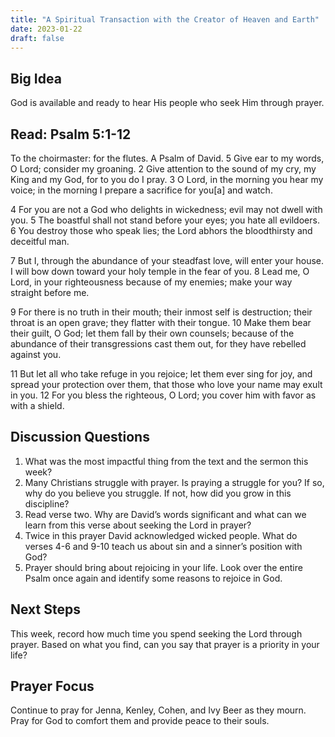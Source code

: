 ```yaml
---
title: "A Spiritual Transaction with the Creator of Heaven and Earth"
date: 2023-01-22
draft: false
---
```


## Big Idea
God is available and ready to hear His people who seek Him through prayer.

## Read: Psalm 5:1-12
To the choirmaster: for the flutes. A Psalm of David.
5 Give ear to my words, O Lord;
    consider my groaning.
2 Give attention to the sound of my cry,
    my King and my God,
    for to you do I pray.
3 O Lord, in the morning you hear my voice;
    in the morning I prepare a sacrifice for you[a] and watch.

4 For you are not a God who delights in wickedness;
    evil may not dwell with you.
5 The boastful shall not stand before your eyes;
    you hate all evildoers.
6 You destroy those who speak lies;
    the Lord abhors the bloodthirsty and deceitful man.

7 But I, through the abundance of your steadfast love,
    will enter your house.
I will bow down toward your holy temple
    in the fear of you.
8 Lead me, O Lord, in your righteousness
    because of my enemies;
    make your way straight before me.

9 For there is no truth in their mouth;
    their inmost self is destruction;
their throat is an open grave;
    they flatter with their tongue.
10 Make them bear their guilt, O God;
    let them fall by their own counsels;
because of the abundance of their transgressions cast them out,
    for they have rebelled against you.

11 But let all who take refuge in you rejoice;
    let them ever sing for joy,
and spread your protection over them,
    that those who love your name may exult in you.
12 For you bless the righteous, O Lord;
    you cover him with favor as with a shield.

## Discussion Questions
1. What was the most impactful thing from the text and the sermon this week?
2. Many Christians struggle with prayer. Is praying a struggle for you? If so, why do
you believe you struggle. If not, how did you grow in this discipline?
3. Read verse two. Why are David’s words significant and what can we learn from
this verse about seeking the Lord in prayer?
4. Twice in this prayer David acknowledged wicked people. What do verses 4-6
and 9-10 teach us about sin and a sinner’s position with God?
5. Prayer should bring about rejoicing in your life. Look over the entire Psalm once
again and identify some reasons to rejoice in God.

## Next Steps
This week, record how much time you spend seeking the Lord through prayer. Based
on what you find, can you say that prayer is a priority in your life?

## Prayer Focus
Continue to pray for Jenna, Kenley, Cohen, and Ivy Beer as they mourn. Pray for God
to comfort them and provide peace to their souls.